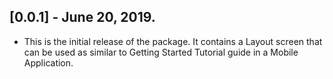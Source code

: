 ## [0.0.1] - June 20, 2019.

* This is the initial release of the package.
It contains a Layout screen that can be used as similar to Getting Started Tutorial guide in a Mobile Application.

